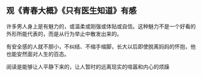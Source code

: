 ## 观《青春大概》《只有医生知道》有感
许多男人身上是有魅力的，或温柔或刚强或体贴或自信。这种魅力不是一个好看的外形所能代表的，而是从行为举止中散发出来的。

有安全感的人就不胆小，不纠结、不缩手缩脚，长大以后即使脱离妈妈的怀抱，他也能安然面对人生的百态。

阅读是能够让人平静下来的，让人暂时的远离现实的喧嚣和内心的烦躁
